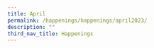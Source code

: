 ```yaml
---
title: April
permalink: /happenings/happenings/april2023/
description: ""
third_nav_title: Happenings
---
```

